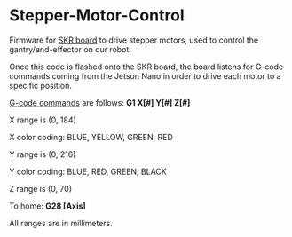 # Stepper-Motor-Control
Firmware for [SKR board](https://www.biqu.equipment/products/bigtreetech-skr-mini-e3-v2-0-32-bit-control-board-integrated-tmc2209-uart-for-ender-3) to drive stepper motors, used to control the gantry/end-effector on our robot.

Once this code is flashed onto the SKR board, the board listens for G-code commands coming from the Jetson Nano in order to drive each motor to a specific position.

[G-code commands](https://marlinfw.org/meta/gcode/) are follows: **G1 X[#] Y[#] Z[#]**

X range is (0, 184)

X color coding: BLUE, YELLOW, GREEN, RED 

Y range is (0, 216)

Y color coding: BLUE, RED, GREEN, BLACK

Z range is (0, 70)

To home: **G28 [Axis]**

All ranges are in millimeters.
